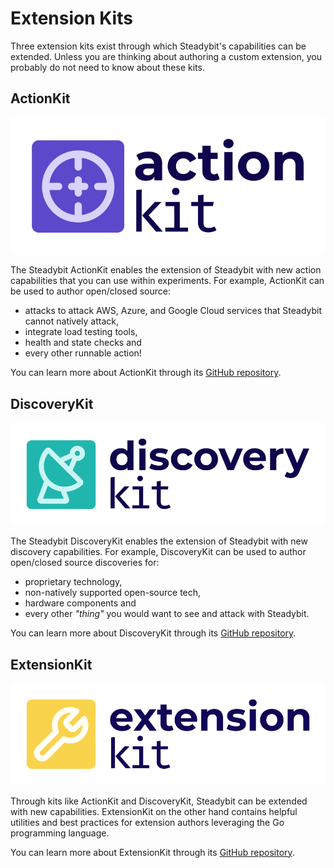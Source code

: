 # Extension Kits

Three extension kits exist through which Steadybit's capabilities can be extended. Unless you are thinking about authoring a custom extension, you probably do not need to know about these kits.

## ActionKit

![ActionKit logo depicting the text action kit and a crosshair icon](../../.gitbook/assets/action-kit.png)

The Steadybit ActionKit enables the extension of Steadybit with new action capabilities that you can use within experiments. For example, ActionKit can be used to author open/closed source:

* attacks to attack AWS, Azure, and Google Cloud services that Steadybit cannot natively attack,
* integrate load testing tools,
* health and state checks and
* every other runnable action!

You can learn more about ActionKit through its [GitHub repository](https://github.com/steadybit/action-kit).

## DiscoveryKit

![DiscoveryKit logo depicting the text discovery kit and a radar dish icon](<../../.gitbook/assets/discovery-kit.png>)

The Steadybit DiscoveryKit enables the extension of Steadybit with new discovery capabilities. For example, DiscoveryKit can be used to author open/closed source discoveries for:

* proprietary technology,
* non-natively supported open-source tech,
* hardware components and
* every other _"thing"_ you would want to see and attack with Steadybit.

You can learn more about DiscoveryKit through its [GitHub repository](https://github.com/steadybit/discovery-kit).

## ExtensionKit

![ExtensionKit logo depicting the text extension kit and a wrench icon](../../.gitbook/assets/extension-kit.png)

Through kits like ActionKit and DiscoveryKit, Steadybit can be extended with new capabilities. ExtensionKit on the other hand contains helpful utilities and best practices for extension authors leveraging the Go programming language.

You can learn more about ExtensionKit through its [GitHub repository](https://github.com/steadybit/extension-kit).
